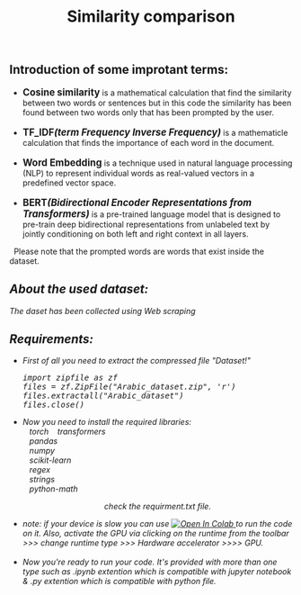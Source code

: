 <h1 align = "center">Similarity comparison</h1>
<br/>
<h2 font_size = 10px;>Introduction of some improtant terms:</h2> 
<ul>
  <li><b><big>Cosine similarity</big></b> is a mathematical calculation that find the similarity between two words or sentences but in this code the similarity has been found between two words only that has been prompted by the user.</li>
  <br/>
  <li><b><big>TF_IDF<i>(term Frequency Inverse Frequency)</i></big></b> is a mathematicle calculation that finds the importance of each word in the document. </li>
  <br/>
  <li><b><big>Word Embedding</i></big></b> is a technique used in natural language processing (NLP) to represent individual words as real-valued vectors in a predefined vector space.</li>
  <br/>
  <li><b><big>BERT<i>(Bidirectional Encoder Representations from Transformers)</i></big></b> is a  pre-trained language model that is designed to pre-train deep bidirectional representations from unlabeled text by jointly conditioning on both left and right context in all layers.</li>
</ul>
<p> &nbsp;&nbsp;Please note that the prompted words are words that exist inside the dataset.</em></p><em>
  
<h2 font_size = 10px;>About the used dataset:</h2> 
<p> The daset has been collected using <i> Web scraping</i> </p>


<h2 font_size = 10px;>Requirements:</h2> 
<ul>
<li> First of all you need to extract the compressed file "Dataset!"</li>
<pre align ="left">import zipfile as zf
files = zf.ZipFile("Arabic_dataset.zip", 'r')
files.extractall("Arabic_dataset")
files.close()</pre>

<li> Now you need to install the required libraries:<br>
     &nbsp;&nbsp; torch  
     &nbsp;&nbsp; transformers <br>
     &nbsp;&nbsp; pandas <br>
     &nbsp;&nbsp; numpy <br> 
     &nbsp;&nbsp; scikit-learn <br> 
     &nbsp;&nbsp; regex <br> 
     &nbsp;&nbsp; strings <br> 
     &nbsp;&nbsp; python-math 
 <p align ="center">check the requirment.txt file.</p> 
</li>
<li>note: if your device is slow you can use <a <a href="https://colab.research.google.com/drive/1B6raOPDot8QU22jlQmfNjgNOuaFpxame?usp=sharing/edit">
  <img src="https://colab.research.google.com/assets/colab-badge.svg" alt="Open In Colab"/>
</a> to run the code on it. Also, activate the GPU via clicking on the runtime from the toolbar >>> change runtime type >>> Hardware accelerator >>>> GPU.</li> <br>
<li> Now you're ready to run your code. It's provided with more than one type such as .ipynb extention which is compatible with jupyter notebook & .py extention which is compatible with python file.</li>
</ul>
